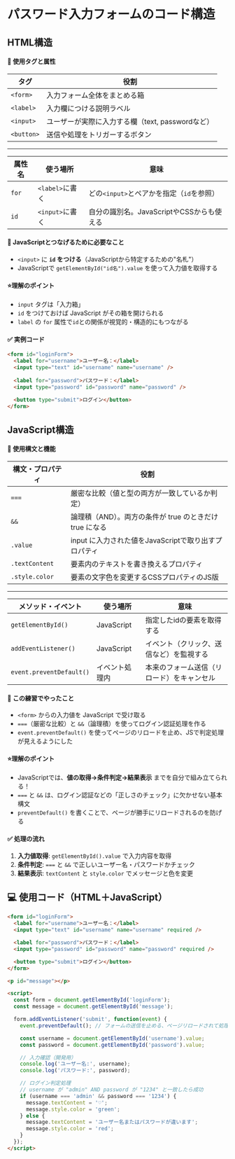 # パスワード入力フォームのコード構造

## HTML構造

#### 🔧 使用タグと属性

| タグ        | 役割                                      |
|-------------|-------------------------------------------|
| `<form>`    | 入力フォーム全体をまとめる箱              |
| `<label>`   | 入力欄につける説明ラベル                  |
| `<input>`   | ユーザーが実際に入力する欄（text, passwordなど） |
| `<button>`  | 送信や処理をトリガーするボタン            |

---

| 属性名   | 使う場所         | 意味                          |
|----------|------------------|-------------------------------|
| `for`    | `<label>`に書く  | どの`<input>`とペアかを指定（`id`を参照） |
| `id`     | `<input>`に書く  | 自分の識別名。JavaScriptやCSSからも使える |

#### 🔗 JavaScriptとつなげるために必要なこと

- `<input>` に **`id` をつける**（JavaScriptから特定するための"名札"）
- JavaScriptで `getElementById("id名").value` を使って入力値を取得する

#### ⭐️理解のポイント

- `input` タグは「入力箱」  
- `id` をつけておけば JavaScript がその箱を開けられる  
- `label` の `for` 属性で`id`との関係が視覚的・構造的にもつながる

#### ✅ 実例コード

```html
<form id="loginForm">
  <label for="username">ユーザー名：</label>
  <input type="text" id="username" name="username" />
  
  <label for="password">パスワード：</label>
  <input type="password" id="password" name="password" />

  <button type="submit">ログイン</button>
</form>
```

## JavaScript構造

#### 🔧 使用構文と機能

| 構文・プロパティ | 役割 |
|------------------|------|
| `===` | 厳密な比較（値と型の両方が一致しているか判定） |
| `&&` | 論理積（AND）。両方の条件が true のときだけ true になる |
| `.value` | input に入力された値をJavaScriptで取り出すプロパティ |
| `.textContent` | 要素内のテキストを書き換えるプロパティ |
| `.style.color` | 要素の文字色を変更するCSSプロパティのJS版 |

---

| メソッド・イベント | 使う場所 | 意味 |
|-------------------|----------|------|
| `getElementById()` | JavaScript | 指定したidの要素を取得する |
| `addEventListener()` | JavaScript | イベント（クリック、送信など）を監視する |
| `event.preventDefault()` | イベント処理内 | 本来のフォーム送信（リロード）をキャンセル |

#### 🎯 この練習でやったこと

- `<form>` からの入力値を JavaScript で受け取る
- `===`（厳密な比較）と `&&`（論理積）を使ってログイン認証処理を作る
- `event.preventDefault()` を使ってページのリロードを止め、JSで判定処理が見えるようにした

#### ⭐️理解のポイント

- JavaScriptでは、**値の取得→条件判定→結果表示** までを自分で組み立てられる！
- `===` と `&&` は、ログイン認証などの「正しさのチェック」に欠かせない基本構文
- `preventDefault()` を書くことで、ページが勝手にリロードされるのを防げる

#### ✅ 処理の流れ

1. **入力値取得**: `getElementById().value` で入力内容を取得
2. **条件判定**: `===` と `&&` で正しいユーザー名・パスワードかチェック
3. **結果表示**: `textContent` と `style.color` でメッセージと色を変更

## 💻 使用コード（HTML＋JavaScript）

```html
<form id="loginForm">
  <label for="username">ユーザー名：</label>
  <input type="text" id="username" name="username" required />

  <label for="password">パスワード：</label>
  <input type="password" id="password" name="password" required />

  <button type="submit">ログイン</button>
</form>

<p id="message"></p>

<script>
  const form = document.getElementById('loginForm');
  const message = document.getElementById('message');

  form.addEventListener('submit', function(event) {
    event.preventDefault(); // フォームの送信を止める、ページリロードされて処理が見えなくなるのを防ぐ

    const username = document.getElementById('username').value;
    const password = document.getElementById('password').value;

    // 入力確認（開発用）
    console.log('ユーザー名:', username);
    console.log('パスワード:', password);

    // ログイン判定処理
    // username が "admin" AND password が "1234" と一致したら成功
    if (username === 'admin' && password === '1234') {
      message.textContent = '♡';
      message.style.color = 'green';
    } else {
      message.textContent = 'ユーザー名またはパスワードが違います';
      message.style.color = 'red';
    }
  });
</script>
